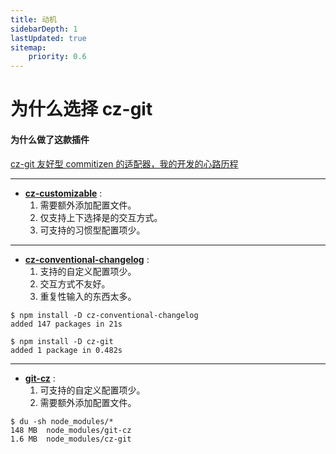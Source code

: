```yaml
---
title: 动机
sidebarDepth: 1
lastUpdated: true
sitemap:
    priority: 0.6
---
```


# 为什么选择 cz-git

#### 为什么做了这款插件

[cz-git 友好型 commitizen 的适配器，我的开发的心路历程](https://www.qbenben.com/post/2022/02/27/cz-git/)

---

- [**cz-customizable**](https://github.com/leoforfree/cz-customizable) :
  1. 需要额外添加配置文件。
  2. 仅支持上下选择是的交互方式。
  3. 可支持的习惯型配置项少。

---

- [**cz-conventional-changelog**](https://github.com/commitizen/cz-conventional-changelog) :
  1. 支持的自定义配置项少。
  2. 交互方式不友好。
  3. 重复性输入的东西太多。

```sh{4}
$ npm install -D cz-conventional-changelog
added 147 packages in 21s

$ npm install -D cz-git
added 1 package in 0.482s
```

---

- [**git-cz**](https://github.com/streamich/git-cz) :
  1. 可支持的自定义配置项少。
  2. 需要额外添加配置文件。

```sh{3}
$ du -sh node_modules/*
148 MB	node_modules/git-cz
1.6 MB	node_modules/cz-git
```
